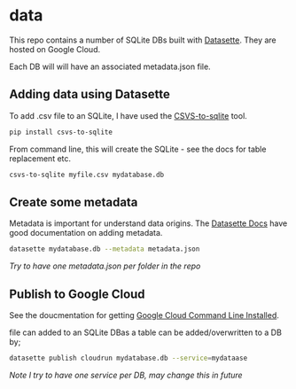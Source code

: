 # data

This repo contains a number of SQLite DBs built with [Datasette](https://github.com/simonw/datasette). They are hosted on
Google Cloud. 

Each DB will will have an associated metadata.json file. 


## Adding data using Datasette

To add .csv file to an SQLite, I have used the [CSVS-to-sqlite](https://github.com/simonw/csvs-to-sqlite) tool. 

```bash
pip install csvs-to-sqlite
```
From command line, this will create the SQLite - see the docs for table replacement etc. 
```bash
csvs-to-sqlite myfile.csv mydatabase.db
```
## Create some metadata
 
Metadata is important for understand data origins. The [Datasette Docs](https://docs.datasette.io/en/stable/metadata.html
) have good documentation on adding metadata. 

```bash
datasette mydatabase.db --metadata metadata.json
```

*Try to have one metadata.json per folder in the repo*

## Publish to Google Cloud

See the doucmentation for getting [Google Cloud Command Line Installed](https://cloud.google.com/sdk/
).

file can added to an SQLite DBas a table can be added/overwritten to a DB by; 

```bash
datasette publish cloudrun mydatabase.db --service=mydataase
```

*Note I try to have one service per DB, may change this in future*
